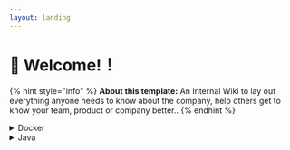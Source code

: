 ```yaml
---
layout: landing
---
```


# 👋 Welcome!！

{% hint style="info" %}
**About this template:** An Internal Wiki to lay out everything anyone needs to know about the company, help others get to know your team, product or company better..
{% endhint %}

<details>

<summary>Docker</summary>

This space is designed to be read linearly, so start with our Vision, Mission & Focus and work down from there! We recommend reading everything through in one sitting and then revisiting and re-reading if you need to.

</details>

<details>

<summary>Java</summary>

If you want to contribute changes, start a new change request and submit it for review. The People team will review it soon after.

</details>

